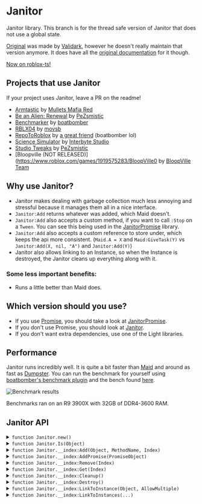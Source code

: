 # Janitor
Janitor library. This branch is for the thread safe version of Janitor that does not use a global state.

[Original](https://github.com/RoStrap/Events/blob/master/Janitor.lua) was made by [Validark](https://github.com/Validark), however he doesn't really maintain that version anymore. It does have all the [original documentation](https://rostrap.github.io/Libraries/Events/Janitor/) for it though.

[Now on roblox-ts!](https://www.npmjs.com/package/@rbxts/janitor)

## Projects that use Janitor

If your project uses Janitor, leave a PR on the readme!

- [Armtastic](https://www.roblox.com/games/6242582774/SHOP-Armtastic-Alpha) by [Mullets Mafia Red](https://www.roblox.com/groups/9160772/Mullet-Mafia-Red#!/about)
- [Be an Alien: Renewal](https://www.roblox.com/games/463915360/Be-an-Alien-Renewal) by [PeZsmistic](https://www.roblox.com/users/121643/profile)
- [Benchmarker](https://www.roblox.com/library/5853950046/Benchmarker) by [boatbomber](https://www.roblox.com/users/33655127/profile/)
- [RBLX04](https://www.roblox.com/games/5040794421/RBLX04-A-ROBLOX-2004-Simulation) by [movsb](https://www.roblox.com/games/5040794421/RBLX04-A-ROBLOX-2004-Simulation)
- [RepoToRoblox](https://www.roblox.com/library/6284281701/RepoToRoblox) by [a great friend](https://www.roblox.com/users/33655127/profile) (boatbomber lol)
- [Science Simulator](https://www.roblox.com/games/5414779423/5M-EVENT-Science-Simulator) by [Interbyte Studio](https://www.roblox.com/groups/5126818/Interbyte-Studio#!/about)
- [Studio Tweaks](https://www.roblox.com/library/5601031949/Studio-Tweaks) by [PeZsmistic](https://www.roblox.com/users/121643/profile)
- [Bloopville (NOT RELEASED)](https://www.roblox.com/games/1919575283/BloopVille0 by [BloopVille Team](https://www.bloopville.com/)

## Why use Janitor?

- Janitor makes dealing with garbage collection much less annoying and stressful because it manages them all in a nice interface.
- `Janitor:Add` returns whatever was added, which Maid doesn't.
- `Janitor:Add` also accepts a custom method, if you want to call `:Stop` on a `Tween`. You can see this being used in the [JanitorPromise](https://github.com/howmanysmall/Janitor/blob/main/src/Promise/init.lua#L100) library.
- `Janitor:Add` also accepts a custom reference to store under, which keeps the api more consistent. (`Maid.A = X` and `Maid:GiveTask(Y)` vs `Janitor:Add(X, nil, "A")` and `Janitor:Add(Y)`)
- Janitor also allows linking to an Instance, so when the Instance is destroyed, the Janitor cleans up everything along with it.

### Some less important benefits:

- Runs a little better than Maid does.

## Which version should you use?

- If you use [Promise](https://github.com/evaera/roblox-lua-promise), you should take a look at [JanitorPromise](https://github.com/howmanysmall/Janitor/blob/main/src/Promise/init.lua).
- If you don't use Promise, you should look at [Janitor](https://github.com/howmanysmall/Janitor/blob/main/src/Standard/init.lua).
- If you don't want extra dependencies, use one of the Light libraries.

## Performance

Janitor runs incredibly well. It is quite a bit faster than [Maid](https://github.com/Quenty/NevermoreEngine/blob/version2/Modules/Shared/Events/Maid.lua) and around as fast as [Dumpster](https://gist.github.com/Fraktality/f0ab4ad950698e9f08bb01bea486845e). You can run the benchmark for yourself using [boatbomber's benchmark plugin](https://devforum.roblox.com/t/benchmarker-plugin-compare-function-speeds-with-graphs-percentiles-and-more/829912) and the bench found [here](https://github.com/boatbomber/BenchmarkerLibrary).

![Benchmark results](https://cdn.discordapp.com/attachments/507950082285502465/807365433388433408/unknown.png)

Benchmarks ran on an R9 3900X with 32GB of DDR4-3600 RAM.

## Janitor API

<details>
<summary><code>function Janitor.new()</code></summary>

Instantiates a new Janitor object.

**Returns:**  
`Janitor`  


</details>

<details>
<summary><code>function Janitor.Is(Object)</code></summary>

Determines if the passed object is a Janitor.

**Parameters:**
- `Object` (`any`)  
The object you are checking.

**Returns:**  
`boolean`  
Whether or not the object is a Janitor.

</details>

<details>
<summary><code>function Janitor.__index:Add(Object, MethodName, Index)</code></summary>

Adds an `Object` to Janitor for later cleanup, where `MethodName` is the key of the method within `Object` which should be called at cleanup time. If the `MethodName` is `true` the `Object` itself will be called instead. If passed an index it will occupy a namespace which can be `Remove()`d or overwritten. Returns the `Object`.

**Parameters:**
- `Object` (`any`)  
The object you want to clean up.
- `MethodName` (`string|true?`)  
The name of the method that will be used to clean up. If not passed, it will first check if the object's type exists in TypeDefaults, and if that doesn't exist, it assumes `Destroy`.
- `Index` (`any?`)  
The index that can be used to clean up the object manually.

**Returns:**  
`any`  
The object that was passed.

</details>

<details>
<summary><code>function Janitor.__index:AddPromise(PromiseObject)</code></summary>

Adds a promise to the janitor. If the janitor is cleaned up and the promise is not completed, the promise will be cancelled.

**Parameters:**
- `PromiseObject` (`Promise`)  
The promise you want to add to the janitor.

**Returns:**  
`Promise`  


</details>

<details>
<summary><code>function Janitor.__index:Remove(Index)</code></summary>

Cleans up whatever `Object` was set to this namespace by the 3rd parameter of `:Add()`.

**Parameters:**
- `Index` (`any`)  
The index you want to remove.

**Returns:**  
`Janitor`  
The same janitor, for chaining reasons.

</details>

<details>
<summary><code>function Janitor.__index:Get(Index)</code></summary>

Gets whatever object is stored with the given index, if it exists. This was added since Maid allows getting the task using `__index`.

**Parameters:**
- `Index` (`any`)  
The index that the object is stored under.

**Returns:**  
`any?`  
This will return the object if it is found, but it won't return anything if it doesn't exist.

</details>

<details>
<summary><code>function Janitor.__index:Cleanup()</code></summary>

Calls each Object's `MethodName` (or calls the Object if `MethodName == true`) and removes them from the Janitor. Also clears the namespace. This function is also called when you call a Janitor Object (so it can be used as a destructor callback).

**Returns:**  
`void`  


</details>

<details>
<summary><code>function Janitor.__index:Destroy()</code></summary>

Calls `:Cleanup()` and renders the Janitor unusable.

**Returns:**  
`void`  


</details>

<details>
<summary><code>function Janitor.__index:LinkToInstance(Object, AllowMultiple)</code></summary>

"Links" this Janitor to an Instance, such that the Janitor will `Cleanup` when the Instance is `Destroyed()` and garbage collected. A Janitor may only be linked to one instance at a time, unless `AllowMultiple` is true. When called with a truthy `AllowMultiple` parameter, the Janitor will "link" the Instance without overwriting any previous links, and will also not be overwritable. When called with a falsy `AllowMultiple` parameter, the Janitor will overwrite the previous link which was also called with a falsy `AllowMultiple` parameter, if applicable.

**Parameters:**
- `Object` (`Instance`)  
The instance you want to link the Janitor to.
- `AllowMultiple` (`boolean?`)  
Whether or not to allow multiple links on the same Janitor.

**Returns:**  
`RbxScriptConnection`  
A pseudo RBXScriptConnection that can be disconnected.

</details>

<details>
<summary><code>function Janitor.__index:LinkToInstances(...)</code></summary>

Links several instances to a janitor, which is then returned.

**Parameters:**
- `...` (`...Instance`)  
All the instances you want linked.

**Returns:**  
`Janitor`  
A janitor that can be used to manually disconnect all LinkToInstances.

</details>

